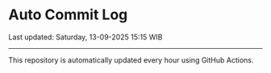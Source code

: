 # Auto Commit Log

Last updated: Saturday, 13-09-2025 15:15 WIB

---

This repository is automatically updated every hour using GitHub Actions.

